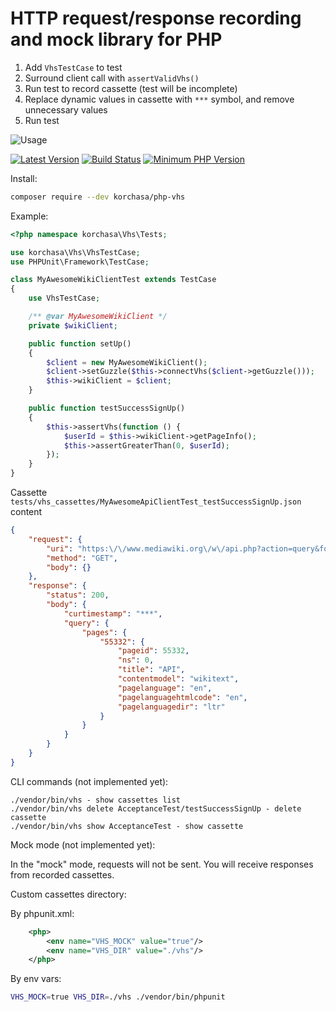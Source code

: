 # HTTP request/response recording and mock library for PHP

1. Add ```VhsTestCase``` to test
1. Surround client call with ```assertValidVhs()```
1. Run test to record cassette (test will be incomplete)
1. Replace dynamic values in cassette with ```***``` symbol, and remove unnecessary values 
1. Run test  

![Usage](http://i.imgur.com/XqnAxyp.gif)

[![Latest Version](https://img.shields.io/packagist/v/korchasa/php-vhs.svg?style=flat-square)](https://packagist.org/packages/korchasa/php-vhs)
[![Build Status](https://travis-ci.org/korchasa/php-vhs.svg?style=flat-square)](https://travis-ci.org/korchasa/php-vhs)
[![Minimum PHP Version](https://img.shields.io/badge/php-%3E%3D%207.0-8892BF.svg?style=flat-square)](https://php.net/)

Install:
```bash
composer require --dev korchasa/php-vhs
```

Example:

```php
<?php namespace korchasa\Vhs\Tests;

use korchasa\Vhs\VhsTestCase;
use PHPUnit\Framework\TestCase;

class MyAwesomeWikiClientTest extends TestCase
{
    use VhsTestCase;

    /** @var MyAwesomeWikiClient */
    private $wikiClient;

    public function setUp()
    {
        $client = new MyAwesomeWikiClient();
        $client->setGuzzle($this->connectVhs($client->getGuzzle()));
        $this->wikiClient = $client;
    }

    public function testSuccessSignUp()
    {
        $this->assertVhs(function () {
            $userId = $this->wikiClient->getPageInfo();
            $this->assertGreaterThan(0, $userId);
        });
    }
}

```

Cassette ``tests/vhs_cassettes/MyAwesomeApiClientTest_testSuccessSignUp.json`` content

```json
{
    "request": {
        "uri": "https:\/\/www.mediawiki.org\/w\/api.php?action=query&format=json&curtimestamp=1&prop=info&list=&titles=API",
        "method": "GET",
        "body": {}
    },
    "response": {
        "status": 200,
        "body": {
            "curtimestamp": "***",
            "query": {
                "pages": {
                    "55332": {
                        "pageid": 55332,
                        "ns": 0,
                        "title": "API",
                        "contentmodel": "wikitext",
                        "pagelanguage": "en",
                        "pagelanguagehtmlcode": "en",
                        "pagelanguagedir": "ltr"
                    }
                }
            }
        }
    }
}
```

CLI commands (not implemented yet):
```
./vendor/bin/vhs - show cassettes list
./vendor/bin/vhs delete AcceptanceTest/testSuccessSignUp - delete cassette
./vendor/bin/vhs show AcceptanceTest - show cassette
```

Mock mode (not implemented yet):

In the "mock" mode, requests will not be sent. You will receive responses from recorded cassettes. 

Custom cassettes directory:

By phpunit.xml:
```xml
    <php>
        <env name="VHS_MOCK" value="true"/>
        <env name="VHS_DIR" value="./vhs"/>        
    </php>
```

By env vars:
```bash
VHS_MOCK=true VHS_DIR=./vhs ./vendor/bin/phpunit 
```
